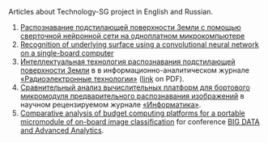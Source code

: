 Articles about Technology-SG project in English and Russian.
   01. [Распознавание подстилающей поверхности Земли с помощью сверточной нейронной сети на одноплатном микрокомпьютере](Raspoznavaniye_podstilayushchey_poverkhnosti_Zemli_s_pomoshchyu_svertochnoy_neyronnoy_seti_na_odnoplatnom_mikrokompyutere.pdf)
   01. [Recognition of underlying surface using a convolutional neural network on a single-board computer](Recognition_of_underlying_surface_using_a_convolutional_neural_network_on_a_single-board_computer.pdf)
   01. [Интеллектуальная технология распознавания подстилающей поверхности Земли](Intellektualnaya-tekhnologiya-raspoznavaniya-podstilayushchey-poverkhnosti-Zemli.pdf) в в информационно-аналитическом журнале [«Радиоэлектронные технологии»](http://hi-tech.media) ([link](http://www.promweekly.ru/archive/kret/KRET_1-2019.pdf) on PDF).
   01. [Сравнительный анализ вычислительных платформ для бортового микромодуля предварительного распознавания изображений](Sravnitelnyy_analiz_vychislitelnykh_platform_dlya_bortovogo_mikromodulya_predvaritelnogo_raspoznavaniya_izobrazheniy._Informatika_Tom15_№3(59)_2018.pdf) в научном рецензируемом журнале [«Информатика»](https://inf.grid.by/jour/issue/view/36/showToc).
   01. [Comparative analysis of budget computing platforms for a portable micromodule of on-board image classification](Comparative_analysis_of_budget_computing_platforms_for_a_portable_micromodule_of_on-board_image_classification._BIG_DATA_and_Advanced_Analytics_2018.pdf) for conference [BIG DATA and Advanced Analytics](http://bigdataminsk.by).
